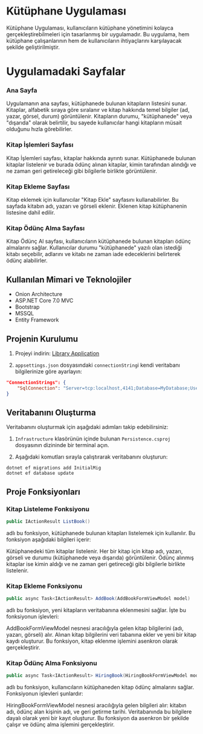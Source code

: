 # Kütüphane Uygulaması

Kütüphane Uygulaması, kullanıcıların kütüphane yönetimini kolayca gerçekleştirebilmeleri için tasarlanmış bir uygulamadır. Bu uygulama, hem kütüphane çalışanlarının hem de kullanıcıların ihtiyaçlarını karşılayacak şekilde geliştirilmiştir.

# Uygulamadaki Sayfalar

### Ana Sayfa
Uygulamanın ana sayfası, kütüphanede bulunan kitapların listesini sunar. Kitaplar, alfabetik sıraya göre sıralanır ve kitap hakkında temel bilgiler (ad, yazar, görsel, durum) görüntülenir. Kitapların durumu, "kütüphanede" veya "dışarıda" olarak belirtilir, bu sayede kullanıcılar hangi kitapların müsait olduğunu hızla görebilirler.

### Kitap İşlemleri Sayfası
Kitap İşlemleri sayfası, kitaplar hakkında ayrıntı sunar. Kütüphanede bulunan kitaplar listelenir ve burada ödünç alınan kitaplar, kimin tarafından alındığı ve ne zaman geri getireleceği gibi bilgilerle birlikte görüntülenir.

### Kitap Ekleme Sayfası
Kitap eklemek için kullanıcılar "Kitap Ekle" sayfasını kullanabilirler. Bu sayfada kitabın adı, yazarı ve görseli eklenir. Eklenen kitap kütüphanenin listesine dahil edilir.

### Kitap Ödünç Alma Sayfası
Kitap Ödünç Al sayfası, kullanıcıların kütüphanede bulunan kitapları ödünç almalarını sağlar. Kullanıcılar durumu "kütüphanede" yazılı olan istediği kitabı seçebilir, adlarını ve kitabı ne zaman iade edeceklerini belirterek ödünç alabilirler.

## Kullanılan Mimari ve Teknolojiler
- Onion Architecture
- ASP.NET Core 7.0 MVC
- Bootstrap
- MSSQL
- Entity Framework

## Projenin Kurulumu

1. Projeyi indirin: [Library Application](https://github.com/leventkalkavan/LibraryApplication)

2. `appsettings.json` dosyasındaki `connectionString`i kendi veritabanı bilgilerinize göre ayarlayın:

```json
"ConnectionStrings": {
    "SqlConnection": "Server=tcp:localhost,4141;Database=MyDatabase;User ID=userId;Password=password;Trusted_Connection=False;TrustServerCertificate=True;Encrypt=false;"
}
```
## Veritabanını Oluşturma

Veritabanını oluşturmak için aşağıdaki adımları takip edebilirsiniz:

1. `Infrastructure` klasörünün içinde bulunan `Persistence.csproj` dosyasının dizininde bir terminal açın.

2. Aşağıdaki komutları sırayla çalıştırarak veritabanını oluşturun:

```shell
dotnet ef migrations add InitialMig
dotnet ef database update
```

## Proje Fonksiyonları

### Kitap Listeleme Fonksiyonu
```C#
public IActionResult ListBook() 
```
adlı bu fonksiyon, kütüphanede bulunan kitapları listelemek için kullanılır. Bu fonksiyon aşağıdaki bilgileri içerir:

Kütüphanedeki tüm kitaplar listelenir.
Her bir kitap için kitap adı, yazarı, görseli ve durumu (kütüphanede veya dışarıda) görüntülenir.
Ödünç alınmış kitaplar ise kimin aldığı ve ne zaman geri getireceği gibi bilgilerle birlikte listelenir.

### Kitap Ekleme Fonksiyonu
```C#
public async Task<IActionResult> AddBook(AddBookFormViewModel model)
```
adlı bu fonksiyon, yeni kitapların veritabanına eklenmesini sağlar. İşte bu fonksiyonun işlevleri:

AddBookFormViewModel nesnesi aracılığıyla gelen kitap bilgilerini (adı, yazarı, görseli) alır.
Alınan kitap bilgilerini veri tabanına ekler ve yeni bir kitap kaydı oluşturur.
Bu fonksiyon, kitap eklenme işlemini asenkron olarak gerçekleştirir.

### Kitap Ödünç Alma Fonksiyonu

```C#
public async Task<IActionResult> HiringBook(HiringBookFormViewModel model)
```
adlı bu fonksiyon, kullanıcıların kütüphaneden kitap ödünç almalarını sağlar. Fonksiyonun işlevleri şunlardır:

HiringBookFormViewModel nesnesi aracılığıyla gelen bilgileri alır: kitabın adı, ödünç alan kişinin adı, ve geri getirme tarihi.
Veritabanında bu bilgilere dayalı olarak yeni bir kayıt oluşturur.
Bu fonksiyon da asenkron bir şekilde çalışır ve ödünç alma işlemini gerçekleştirir.
